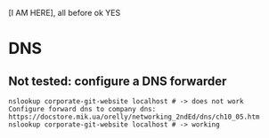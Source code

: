 [I AM HERE], all before ok YES

# DNS

## Not tested: configure a DNS forwarder

````shell script
nslookup corporate-git-website localhost # -> does not work
Configure forward dns to company dns: https://docstore.mik.ua/orelly/networking_2ndEd/dns/ch10_05.htm
nslookup corporate-git-website localhost # -> working
````
